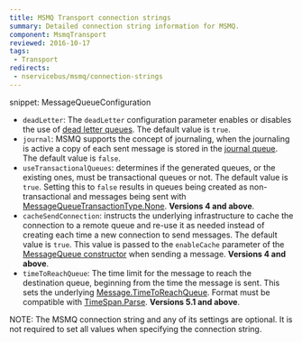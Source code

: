 ```yaml
---
title: MSMQ Transport connection strings
summary: Detailed connection string information for MSMQ.
component: MsmqTransport
reviewed: 2016-10-17
tags:
 - Transport
redirects:
 - nservicebus/msmq/connection-strings
---
```


snippet: MessageQueueConfiguration

 * `deadLetter`: The `deadLetter` configuration parameter enables or disables the use of [dead letter queues](/transports/msmq/dead-letter-queues.md). The default value is `true`.
 * `journal`: MSMQ supports the concept of journaling, when the journaling is active a copy of each sent message is stored in the [journal queue](https://msdn.microsoft.com/en-us/library/ms702011.aspx). The default value is `false`.
 * `useTransactionalQueues`: determines if the generated queues, or the existing ones, must be transactional queues or not. The default value is `true`. Setting this to `false` results in queues being created as non-transactional and messages being sent with [MessageQueueTransactionType.None](https://msdn.microsoft.com/en-us/library/system.messaging.messagequeuetransactiontype). **Versions 4 and above**.
 * `cacheSendConnection`: instructs the underlying infrastructure to cache the connection to a remote queue and re-use it as needed instead of creating each time a new connection to send messages. The default value is `true`. This value is passed to the `enableCache` parameter of the [MessageQueue constructor](https://msdn.microsoft.com/en-us/library/ms143856) when sending a message. **Versions 4 and above**.
 * `timeToReachQueue`: The time limit for the message to reach the destination queue, beginning from the time the message is sent. This sets the underlying [Message.TimeToReachQueue](https://msdn.microsoft.com/en-us/library/system.messaging.message.timetoreachqueue). Format must be compatible with [TimeSpan.Parse](https://msdn.microsoft.com/en-us/library/se73z7b9). **Versions 5.1 and above**.

NOTE: The MSMQ connection string and any of its settings are optional. It is not required to set all values when specifying the connection string.
